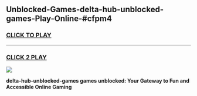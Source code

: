 
## Unblocked-Games-delta-hub-unblocked-games-Play-Online-#cfpm4
<h3>
<a href="https://premium.freeplayer.one?title=delta-hub-unblocked-games&ref=27F">CLICK TO PLAY</a></h3>
<hr>

<h3>
<a href="https://premium.freeplayer.one?title=delta-hub-unblocked-games&ref=27F">CLICK 2 PLAY</a>
  
</h3>

<a href="https://premium.freeplayer.one?title=delta-hub-unblocked-games&ref=27F"><img src="https://clearcache.store/games.png"></a>


**delta-hub-unblocked-games games unblocked: Your Gateway to Fun and Accessible Online Gaming**
